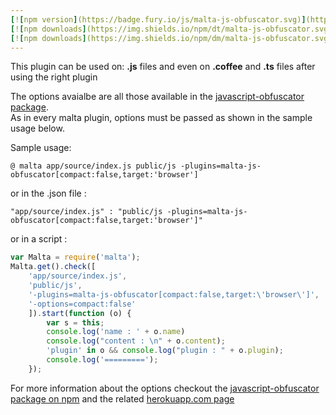 ```yaml
---
[![npm version](https://badge.fury.io/js/malta-js-obfuscator.svg)](http://badge.fury.io/js/malta-js-obfuscator)
[![npm downloads](https://img.shields.io/npm/dt/malta-js-obfuscator.svg)](https://npmjs.org/package/malta-js-obfuscator)
[![npm downloads](https://img.shields.io/npm/dm/malta-js-obfuscator.svg)](https://npmjs.org/package/malta-js-obfuscator)  
---  
```


This plugin can be used on: **.js** files and even on **.coffee** and **.ts** files after using the right plugin

The options avaialbe are all those available in the [javascript-obfuscator package](https://www.npmjs.com/package/javascript-obfuscator).  
As in every malta plugin, options must be passed as shown in the sample usage below.  

Sample usage:  
```
@ malta app/source/index.js public/js -plugins=malta-js-obfuscator[compact:false,target:'browser']
```
or in the .json file :
```
"app/source/index.js" : "public/js -plugins=malta-js-obfuscator[compact:false,target:'browser']"
```
or in a script : 
``` js
var Malta = require('malta');
Malta.get().check([
    'app/source/index.js',
    'public/js',
    '-plugins=malta-js-obfuscator[compact:false,target:\'browser\']',
    '-options=compact:false'
    ]).start(function (o) {
        var s = this;
        console.log('name : ' + o.name)
        console.log("content : \n" + o.content);
        'plugin' in o && console.log("plugin : " + o.plugin);
        console.log('=========');
    });
```
For more information about the options checkout the [javascript-obfuscator package on npm](https://www.npmjs.com/package/javascript-obfuscator) and the related [herokuapp.com page](https://javascriptobfuscator.herokuapp.com/)
